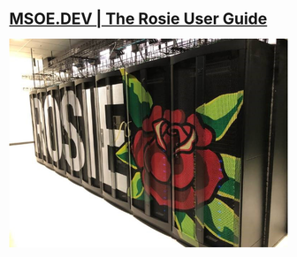# [MSOE.DEV | The Rosie User Guide](https://www.msoe.dev)

![Rosie Supercomputer](_images/ROSIE.jpg)
